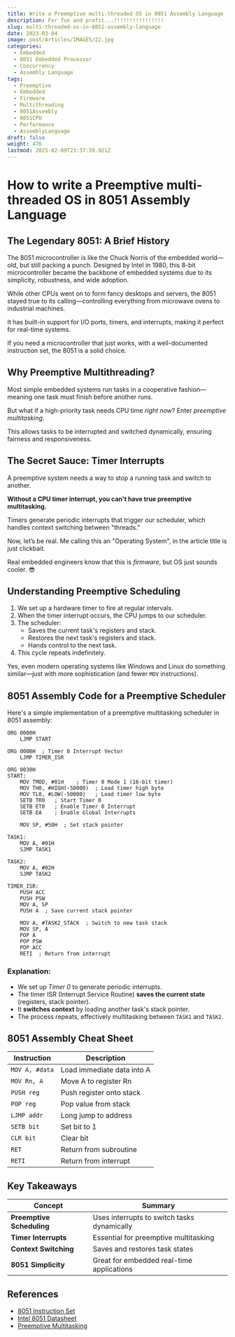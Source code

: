 ```yaml
---
title: Write a Preemptive multi-threaded OS in 8051 Assembly Language
description: For fun and profit...!!!!!!!!!!!!!!!!
slug: multi-threaded-os-in-8051-assembly-language
date: 2023-03-04
image: post/Articles/IMAGES/22.jpg
categories:
  - Embedded
  - 8051 Embedded Processor
  - Concurrency
  - Assembly Language
tags:
  - Preemptive
  - Embedded
  - Firmware
  - Multithreading
  - 8051Assembly
  - 8051CPU
  - Performance
  - AssemblyLanguage
draft: false
weight: 476
lastmod: 2025-02-09T23:37:59.921Z
---
```

# How to write a Preemptive multi-threaded OS in 8051 Assembly Language

## The Legendary 8051: A Brief History

The 8051 microcontroller is like the Chuck Norris of the embedded world—old, but still packing a punch. Designed by Intel in 1980, this 8-bit microcontroller became the backbone of embedded systems due to its simplicity, robustness, and wide adoption.

While other CPUs went on to form fancy desktops and servers, the 8051 stayed true to its calling—controlling everything from microwave ovens to industrial machines.

It has built-in support for I/O ports, timers, and interrupts, making it perfect for real-time systems.

If you need a microcontroller that just *works*, with a well-documented instruction set, the 8051 is a solid choice.

## Why Preemptive Multithreading?

Most simple embedded systems run tasks in a cooperative fashion—meaning one task must finish before another runs.

But what if a high-priority task needs CPU time *right now*? Enter *preemptive multitasking*.

This allows tasks to be interrupted and switched dynamically, ensuring fairness and responsiveness.

## The Secret Sauce: Timer Interrupts

A preemptive system needs a way to stop a running task and switch to another.

**Without a CPU timer interrupt, you can't have true preemptive multitasking.**

Timers generate periodic interrupts that trigger our scheduler, which handles context switching between "threads."

Now, let’s be real. Me calling this an "Operating System", in the article title is just clickbait.

Real embedded engineers know that this is *firmware*, but OS just sounds cooler. 😎

## Understanding Preemptive Scheduling

1. We set up a hardware timer to fire at regular intervals.
2. When the timer interrupt occurs, the CPU jumps to our scheduler.
3. The scheduler:
   * Saves the current task's registers and stack.
   * Restores the next task's registers and stack.
   * Hands control to the next task.
4. This cycle repeats indefinitely.

Yes, even modern operating systems like Windows and Linux do something similar—just with more sophistication (and fewer `MOV` instructions).

## 8051 Assembly Code for a Preemptive Scheduler

Here's a simple implementation of a preemptive multitasking scheduler in 8051 assembly:

```assembly
ORG 0000H
    LJMP START

ORG 000BH  ; Timer 0 Interrupt Vector
    LJMP TIMER_ISR

ORG 0030H
START:
    MOV TMOD, #01H    ; Timer 0 Mode 1 (16-bit timer)
    MOV TH0, #HIGH(-50000)  ; Load timer high byte
    MOV TL0, #LOW(-50000)   ; Load timer low byte
    SETB TR0   ; Start Timer 0
    SETB ET0   ; Enable Timer 0 Interrupt
    SETB EA    ; Enable Global Interrupts

    MOV SP, #50H  ; Set stack pointer

TASK1:
    MOV A, #01H
    SJMP TASK1

TASK2:
    MOV A, #02H
    SJMP TASK2

TIMER_ISR:
    PUSH ACC
    PUSH PSW
    MOV A, SP
    PUSH A  ; Save current stack pointer

    MOV A, #TASK2_STACK  ; Switch to new task stack
    MOV SP, A
    POP A
    POP PSW
    POP ACC
    RETI  ; Return from interrupt
```

### Explanation:

* We set up *Timer 0* to generate periodic interrupts.
* The timer ISR (Interrupt Service Routine) **saves the current state** (registers, stack pointer).
* It **switches context** by loading another task's stack pointer.
* The process repeats, effectively multitasking between `TASK1` and `TASK2`.

## 8051 Assembly Cheat Sheet

| Instruction    | Description                |
| -------------- | -------------------------- |
| `MOV A, #data` | Load immediate data into A |
| `MOV Rn, A`    | Move A to register Rn      |
| `PUSH reg`     | Push register onto stack   |
| `POP reg`      | Pop value from stack       |
| `LJMP addr`    | Long jump to address       |
| `SETB bit`     | Set bit to 1               |
| `CLR bit`      | Clear bit                  |
| `RET`          | Return from subroutine     |
| `RETI`         | Return from interrupt      |

## Key Takeaways

| Concept                   | Summary                                     |
| ------------------------- | ------------------------------------------- |
| **Preemptive Scheduling** | Uses interrupts to switch tasks dynamically |
| **Timer Interrupts**      | Essential for preemptive multitasking       |
| **Context Switching**     | Saves and restores task states              |
| **8051 Simplicity**       | Great for embedded real-time applications   |

## References

* [8051 Instruction Set](https://www.keil.com/support/man/docs/is51/is51_opcodes.htm)
* [Intel 8051 Datasheet](https://www.intel.com/design/mcs51/manuals/272383.htm)
* [Preemptive Multitasking](https://en.wikipedia.org/wiki/Preemption_\(computing\))
